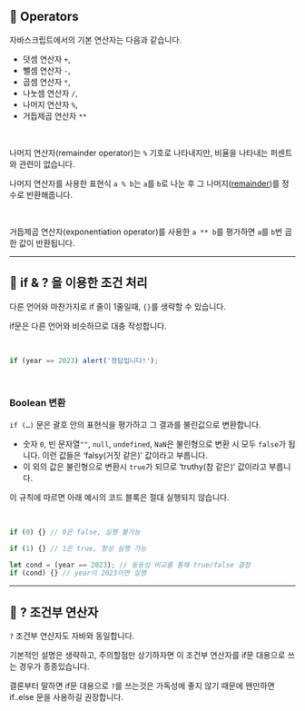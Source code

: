 ## 📘 Operators

자바스크립트에서의 기본 연산자는 다음과 같습니다.

-   덧셈 연산자 `+`,
-   뺄셈 연산자 `-`,
-   곱셈 연산자 `*`,
-   나눗셈 연산자 `/`,
-   나머지 연산자 `%`,
-   거듭제곱 연산자 `**`

<br>

나머지 연산자(remainder operator)는 `%` 기호로 나타내지만, 비율을 나타내는 퍼센트와 관련이 없습니다.

나머지 연산자를 사용한 표현식 `a % b`는 `a`를 `b`로 나눈 후 그 나머지([remainder](https://en.wikipedia.org/wiki/Remainder))를 정수로 반환해줍니다.

<br>

거듭제곱 연산자(exponentiation operator)를 사용한 `a ** b`를 평가하면 `a`를 `b`번 곱한 값이 반환됩니다.

---

## 📘 if & ? 을 이용한 조건 처리

다른 언어와 마찬가지로 if 줄이 1줄일때, `{}`를 생략할 수 있습니다.

if문은 다른 언어와 비슷하므로 대충 작성합니다.

<br>

```javascript
if (year == 2023) alert('정답입니다!');
```

<br>

### Boolean 변환

`if (…)` 문은 괄호 안의 표현식을 평가하고 그 결과를 불린값으로 변환합니다.

-   숫자 `0`, 빈 문자열`""`, `null`, `undefined`, `NaN`은 불린형으로 변환 시 모두 `false`가 됩니다. 이런 값들은 ‘falsy(거짓 같은)’ 값이라고 부릅니다.
-   이 외의 값은 불린형으로 변환시 `true`가 되므로 ‘truthy(참 같은)’ 값이라고 부릅니다.

이 규칙에 따르면 아래 예시의 코드 블록은 절대 실행되지 않습니다.

<br>

```javascript
if (0) {} // 0은 false, 실행 불가능

if (1) {} // 1은 true, 항상 실행 가능

let cond = (year == 2023); // 동등성 비교를 통해 true/false 결정
if (cond) {} // year이 2023이면 실행
```

---
## 📘 ? 조건부 연산자

`?` 조건부 연산자도 자바와 동일합니다.

기본적인 설명은 생략하고, 주의할점만 상기하자면 이 조건부 연산자를 if문 대용으로 쓰는 경우가 종종있습니다.

결론부터 말하면 if문 대용으로 `?`를 쓰는것은 가독성에 좋지 않기 때문에 왠만하면 if..else 문을 사용하길 권장합니다.

